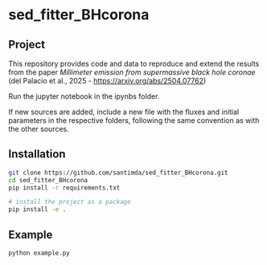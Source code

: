 # sed_fitter_BHcorona

## Project
This repository provides code and data to reproduce and extend the results
from the paper *Millimeter emission from supermassive black hole coronae*
(del Palacio et al., 2025 - https://arxiv.org/abs/2504.07762)

Run the jupyter notebook in the ipynbs folder.

If new sources are added, include a new file with the fluxes and initial parameters in the respective folders, following the same convention as with the other sources.

## Installation

```bash
git clone https://github.com/santimda/sed_fitter_BHcorona.git
cd sed_fitter_BHcorona
pip install -r requirements.txt

# install the project as a package
pip install -e .
```

## Example

```bash
python example.py
```